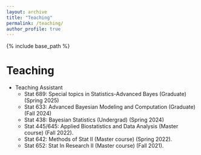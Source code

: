 ```yaml
---
layout: archive
title: "Teaching"
permalink: /teaching/
author_profile: true
---
```


{% include base_path %}

Teaching
======

* Teaching Assistant
  * Stat 689: Special topics in Statistics-Advanced Bayes (Graduate) (Spring 2025)
  * Stat 633: Advanced Bayesian Modeling and Computation (Graduate) (Fall 2024)
  * Stat 438: Bayesian Statistics (Undergrad) (Spring 2024)
  * Stat 445/645: Applied Biostatistics and Data Analysis (Master course) (Fall 2022).
  * Stat 642: Methods of Stat II (Master course) (Spring 2022).
  * Stat 652: Stat In Research II (Master course) (Fall 2021).
  
